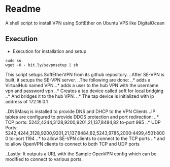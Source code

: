 # Readme

A shell script to install VPN using SoftEther on Ubuntu VPS like DigitalOcean

## Execution

* Execution for installation and setup

```shell
sudo su
wget -O - bit.ly/sevpnsetup | sh
```

This script setups SoftEtherVPN from its github repository.
..After SE-VPN is built, it setups the SE-VPN server.
..The following are done:
..* adds a VirtualHub named VPN
..* adds a user to the hub VPN with the username vpn and password vpn
..* Creates a tap device called soft for local bridging
..* And bridges it to the hub VPN.
..* The tap device is initialized with ip address of 172.16.0.1
 
..DNSMasq is installed to provide DNS and DHCP to the VPN Clients
..IP tables are configured to provide DDOS protection and port redirection:
..* TCP ports: 5242,4244,3128,9200,9201,21,137,8484,82  to-port 995
..* UDP Ports: 5242,4244,3128,9200,9201,21,137,8484,82,5243,9785,2000:4499,4501:8000  to-port 1194
..* to allow SE-VPN clients to connect to the TCP ports
..* and to allow OpenVPN clients to connect to both TCP and UDP ports

..Lastly: It outputs a URL with the Sample OpenVPN config which can be modified to connect to various ports.
